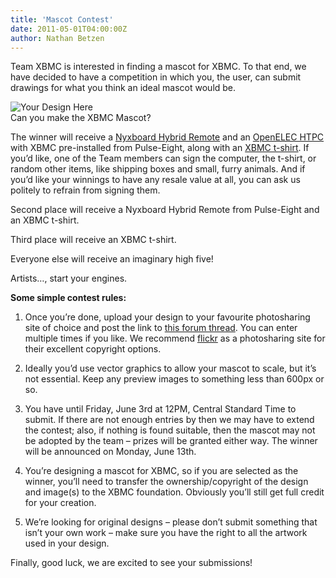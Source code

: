 ```yaml
---
title: 'Mascot Contest'
date: 2011-05-01T04:00:00Z
author: Nathan Betzen
---
```

Team XBMC is interested in finding a mascot for XBMC. To that end, we have decided to have a competition in which you, the user, can submit drawings for what you think an ideal mascot would be.

 ![Your Design Here](/sites/default/files/uploads/tshirt.png "Your Design Here")  
 Can you make the XBMC Mascot?

  The winner will receive a [Nyxboard Hybrid Remote](https://www.pulse-eight.com/store/products/96-motorola-nyxboard-remote-designed-for-xbmc.aspx "Pulse-Eight Remote for XBMC") and an [OpenELEC HTPC](https://www.pulse-eight.com/store/products/97-openelec-htpc.aspx "HTPC with XBMC pre-installed") with XBMC pre-installed from Pulse-Eight, along with an [XBMC t-shirt](https://www.cafepress.com/+mens-classic-t-shirts?cat=100004 "XBMC T-Shirt"). If you’d like, one of the Team members can sign the computer, the t-shirt, or random other items, like shipping boxes and small, furry animals. And if you’d like your winnings to have any resale value at all, you can ask us politely to refrain from signing them.

 Second place will receive a Nyxboard Hybrid Remote from Pulse-Eight and an XBMC t-shirt.

 Third place will receive an XBMC t-shirt.

 Everyone else will receive an imaginary high five!

 Artists…, start your engines.

 **Some simple contest rules:**

 1. Once you’re done, upload your design to your favourite photosharing site of choice and post the link to [this forum thread](https://forum.kodi.tv/showthread.php?tid=100434 "XBMC Contest Forum"). You can enter multiple times if you like. We recommend [flickr](https://www.flickr.com/ "Flickr is somewhat less evil!") as a photosharing site for their excellent copyright options.

 2. Ideally you’d use vector graphics to allow your mascot to scale, but it’s not essential. Keep any preview images to something less than 600px or so.

 3. You have until Friday, June 3rd at 12PM, Central Standard Time to submit. If there are not enough entries by then we may have to extend the contest; also, if nothing is found suitable, then the mascot may not be adopted by the team – prizes will be granted either way. The winner will be announced on Monday, June 13th.

 4. You’re designing a mascot for XBMC, so if you are selected as the winner, you’ll need to transfer the ownership/copyright of the design and image(s) to the XBMC foundation. Obviously you’ll still get full credit for your creation.

 5. We’re looking for original designs – please don’t submit something that isn’t your own work – make sure you have the right to all the artwork used in your design.

 Finally, good luck, we are excited to see your submissions!

 